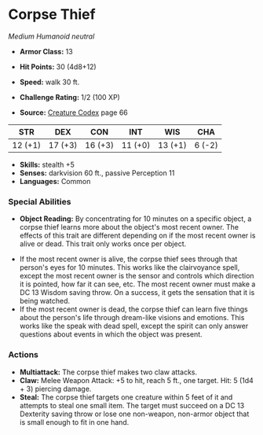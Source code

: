 # Corpse Thief

*Medium* *Humanoid* *neutral*

- **Armor Class:** 13
- **Hit Points:** 30 (4d8+12)
- **Speed:** walk 30 ft.

- **Challenge Rating:** 1/2 (100 XP)
- **Source:** [Creature Codex](https://koboldpress.com/kpstore/product/creature-codex-for-5th-edition-dnd) page 66

| STR | DEX | CON | INT | WIS | CHA |
| --- | --- | --- | --- | --- | --- |
| 12 (+1) | 17 (+3) | 16 (+3) | 11 (+0) | 13 (+1) | 6 (-2) |

- **Skills:** stealth +5
- **Senses:** darkvision 60 ft., passive Perception 11
- **Languages:** Common

### Special Abilities

- **Object Reading:** By concentrating for 10 minutes on a specific object, a corpse thief learns more about the object's most recent owner. The effects of this trait are different depending on if the most recent owner is alive or dead. This trait only works once per object. 
* If the most recent owner is alive, the corpse thief sees through that person's eyes for 10 minutes. This works like the clairvoyance spell, except the most recent owner is the sensor and controls which direction it is pointed, how far it can see, etc. The most recent owner must make a DC 13 Wisdom saving throw. On a success, it gets the sensation that it is being watched. 
* If the most recent owner is dead, the corpse thief can learn five things about the person's life through dream-like visions and emotions. This works like the speak with dead spell, except the spirit can only answer questions about events in which the object was present.

### Actions

- **Multiattack:** The corpse thief makes two claw attacks.
- **Claw:** Melee Weapon Attack: +5 to hit, reach 5 ft., one target. Hit: 5 (1d4 + 3) piercing damage.
- **Steal:** The corpse thief targets one creature within 5 feet of it and attempts to steal one small item. The target must succeed on a DC 13 Dexterity saving throw or lose one non-weapon, non-armor object that is small enough to fit in one hand.


